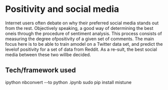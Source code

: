 # Positivity and social media
Internet users often debate on why their preferred social media stands out from the rest. Objectively speaking, a good way of determining the best oneis  through  the  procedure  of  sentiment  analysis. This process consists of measuring the degree ofpositivity of a given set of comments.
The main focus here is to be able to train amodel on a Twitter data set, and predict the levelof positivity for a set of data from Reddit. As a re-sult, the best social media between these two willbe decided.

## Tech/framework used
ipython nbconvert --to python <YourNotebook>.ipynb
sudo pip install mistune
